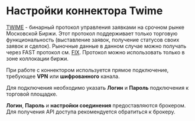 # Настройки коннектора Twime

[TWIME](../twime.md) \- бинарный протокол управления заявками на срочном рынке Московской Биржи. Этот протокол поддерживает только торговую функциональность (выставление заявок, получение статусов своих заявок и сделок). Рыночные данные в данном случае можно получать через FAST протокол см. [FIX](../../common/fix_protocol.md). Протокол можно использовать только в зоне коллокации биржи. 

При работе с коннектором используется прямое подключение, требующее **VPN** или **шифрованного** канала.

Для подключения необходимо указать **Логин** и **Пароль** подключения к торговой площадке. 

**Логин**, **Пароль** и **настройки соединения** предоставляются брокером. Для получения API доступа рекомендуется обратиться к брокеру.
